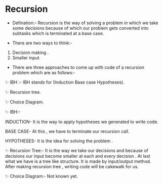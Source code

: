 # Recursion 

- <div class = "text-red"> </div> Defination:- Recursion is the way of solving a problem in which we take some decisions because of which our problem gets converted into subtasks which is terminated at a base case.

- There are two ways to think:-
1. Decision making .
2. Smaller input.

+ There are three approaches to come up with code of a recursion problem which are as follows:-

✨ IBH :- IBH stands for (Induction Base case Hypotheses).

✨ Recursion tree.

✨ Choice Diagram.

✨ IBH:-

INDUCTION- It is the way to apply hypotheses we generated to write code.

BASE CASE- At this , we have to terminate our recursion call.

HYPOTHESES- It is the idea for solving the problem .

✨ Recursion Tree:- It is the way we take our decisions and because of decisions our input become smaller at each and every decision . At last what we have is a tree like structure. It is made by input/output method.
After making recursion tree , writing code will be cakewalk for us.

✨ Choice Diagram:- Not known yet.
